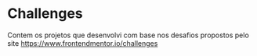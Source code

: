 # Challenges
Contem os projetos que desenvolvi com base nos desafios propostos pelo site https://www.frontendmentor.io/challenges
